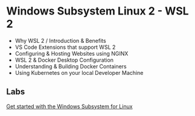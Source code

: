 # Windows Subsystem Linux 2 - WSL 2

- Why WSL 2 / Introduction & Benefits
- VS Code Extensions that support WSL 2
- Configuring & Hosting Websites using NGINX
- WSL 2 & Docker Desktop Configuration
- Understanding & Building Docker Containers
- Using Kubernetes on your local Developer Machine

## Labs

[Get started with the Windows Subsystem for Linux](https://docs.microsoft.com/en-us/learn/modules/get-started-with-windows-subsystem-for-linux/)